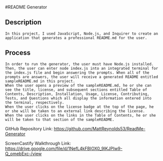 #README Generator

## Description
```
In this project, I used JavaScript, Node.js, and Inquirer to create an application that generates a professional README.md for the user.
```

## Process
```
In order to run the generator, the user must have Node.js installed. Then, the user can enter node index.js into an integrated terminal for the index.js file and begin answering the prompts. When all of the prompts are answers, the user will receive a generated README entitled sampleREADME.md in this project. 
When the user opens a preview of the sampleREADME.md, he or she can see the title, license, and subsequent sections entitled Table of Contents, Description, Installation, Usage, License, Contributing, Tests, and Questions which all display the information entered into the terminal, respectively.
When the user clicks on the license badge at the top of the page, he or she will be taken to an external link describing the license.
When the user clicks on the links in the Table of Contents, he or she will be taken to that section of the sampleREADME.
```

GitHub Repository Link: https://github.com/MattReynolds53/ReadMe-Generator

ScreenCastify Walkthrough Link: https://drive.google.com/file/d/1NefL4kFBIOX0_9IKJPIw9-Q_omebExc-/view
